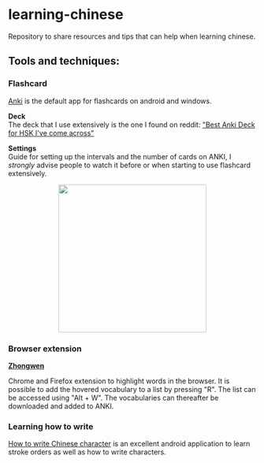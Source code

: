 # learning-chinese
Repository to share resources and tips that can help when learning chinese.

## Tools and techniques:

### Flashcard

[Anki](https://apps.ankiweb.net/) is the default app for flashcards on android and windows.

**Deck**  
The deck that I use extensively is the one I found on reddit: ["Best Anki Deck for HSK I've come across"](https://www.reddit.com/r/ChineseLanguage/comments/7mjmjc/best_anki_deck_for_hsk_ive_come_across/)

**Settings**  
Guide for setting up the intervals and the number of cards on ANKI, I _strongly_ advise people to watch it before or when starting to use flashcard extensively.

<p align="center">
 <a target="_blank" href="https://youtu.be/1XaJjbCSXT0">
  <img src="https://i.ytimg.com/vi/1XaJjbCSXT0/maxresdefault.jpg" width="300"/>
 </a>
</p>


### Browser extension

**[Zhongwen](https://github.com/cschiller/zhongwen)**
 
Chrome and Firefox extension to highlight words in the browser.
It is possible to add the hovered vocabulary to a list by pressing "R". The list can be accessed using "Alt + W".
The vocabularies can thereafter be downloaded and added to ANKI.

### Learning how to write

[How to write Chinese character](https://play.google.com/store/apps/details?id=com.ansami.hkchinesechar&hl=en_US&gl=US) is an excellent android application to learn stroke orders as well as how to write characters.
